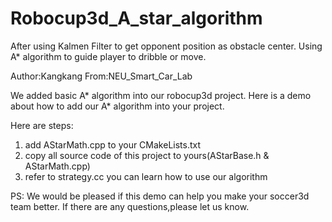 # Robocup3d_A_star_algorithm
After using Kalmen Filter to get opponent position as obstacle center. Using A* algorithm to guide player to dribble or move.

Author:Kangkang
From:NEU_Smart_Car_Lab

We added basic A* algorithm into our robocup3d project. Here is a demo about how to add our A* algorithm into your project.

Here are steps:
1. add AStarMath.cpp to your CMakeLists.txt
2. copy all source code of this project to yours(AStarBase.h & AStarMath.cpp)
3. refer to strategy.cc you can learn how to use our algorithm

PS:
We would be pleased if this demo can help you make your soccer3d team better.
If there are any questions,please let us know.
  
